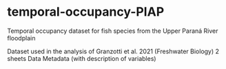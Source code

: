 # temporal-occupancy-PIAP
Temporal occupancy dataset for fish species from the Upper Paraná River floodplain 

Dataset used in the analysis of Granzotti et al. 2021 (Freshwater Biology)
2 sheets
Data
Metadata (with description of variables)

